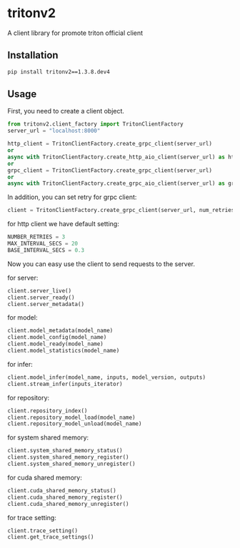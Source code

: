 # tritonv2
A client library for promote triton official client

## Installation

```bash
pip install tritonv2==1.3.8.dev4
```

## Usage

First, you need to create a client object.

```python
from tritonv2.client_factory import TritonClientFactory
server_url = "localhost:8000"

http_client = TritonClientFactory.create_grpc_client(server_url)
or
async with TritonClientFactory.create_http_aio_client(server_url) as http_aio_client
or 
grpc_client = TritonClientFactory.create_grpc_client(server_url)
or
async with TritonClientFactory.create_grpc_aio_client(server_url) as grpc_aio_client
```
In addition, you can set retry for grpc client:<br>
```python
client = TritonClientFactory.create_grpc_client(server_url, num_retries=3,max_interval_secs=20,base_interval_secs=0.3)
```
for http client we have default setting:<br>
```python
NUMBER_RETRIES = 3
MAX_INTERVAL_SECS = 20
BASE_INTERVAL_SECS = 0.3
```

Now you can easy use the client to send requests to the server.

for server:

```python
client.server_live()
client.server_ready()
client.server_metadata()
```

for model:

```python
client.model_metadata(model_name)
client.model_config(model_name)
client.model_ready(model_name)
client.model_statistics(model_name)
```

for infer:
```python
client.model_infer(model_name, inputs, model_version, outputs)
client.stream_infer(inputs_iterator)
```

for repository:
```python
client.repository_index()
client.repository_model_load(model_name)
client.repository_model_unload(model_name)
```

for system shared memory:
```python
client.system_shared_memory_status()
client.system_shared_memory_register()
client.system_shared_memory_unregister()
```

for cuda shared memory:
```python
client.cuda_shared_memory_status()
client.cuda_shared_memory_register()
client.cuda_shared_memory_unregister()
```

for trace setting:
```python
client.trace_setting()
client.get_trace_settings()
```



